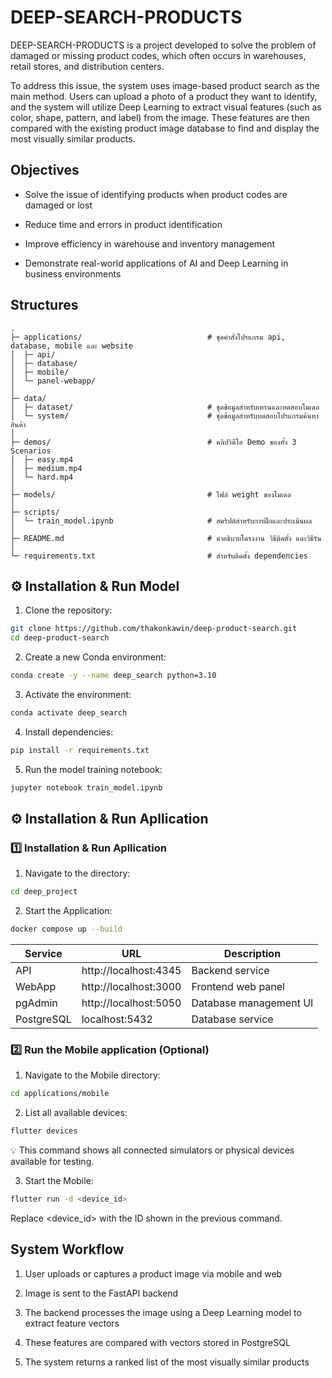 # DEEP-SEARCH-PRODUCTS

DEEP-SEARCH-PRODUCTS is a project developed to solve the problem of damaged or
missing product codes, which often occurs in warehouses, retail stores, and
distribution centers.

To address this issue, the system uses image-based product search as the main
method. Users can upload a photo of a product they want to identify, and the
system will utilize Deep Learning to extract visual features (such as color,
shape, pattern, and label) from the image. These features are then compared with
the existing product image database to find and display the most visually
similar products.

## Objectives

- Solve the issue of identifying products when product codes are damaged or lost

- Reduce time and errors in product identification

- Improve efficiency in warehouse and inventory management

- Demonstrate real-world applications of AI and Deep Learning in business
  environments

## Structures

```text
.
├─ applications/                            # ชุดคำสั่งโปรแกรม api, database, mobile และ website
│  ├─ api/                               
│  ├─ database/
│  ├─ mobile/                                         
│  └─ panel-webapp/
│  
├─ data/                                  
│  ├─ dataset/                              # ชุดข้อมูลสำหรับเทรนและทดสอบโมเดล
│  └─ system/                               # ชุดข้อมูลสำหรับทดสอบโปรแกรมค้นหาสินค้า
│  
├─ demos/                                   # คลิปวิดีโอ Demo ของทั้ง 3 Scenarios     
│  ├─ easy.mp4                                
│  ├─ medium.mp4                                           
│  └─ hard.mp4
│        
├─ models/                                  # ไฟล์ weight ของโมเดล   
│
├─ scripts/                                         
│  └─ train_model.ipynb                     # สคริปต์สำหรับการฝึกและประเมินผล  
│  
├─ README.md                                # คำอธิบายโครงงาน วิธีติดตั้ง และวิธีรัน
│  
└─ requirements.txt                         # สำหรับติดตั้ง dependencies
```

## ⚙️ Installation & Run Model

1. Clone the repository:

```bash
git clone https://github.com/thakonkawin/deep-product-search.git
cd deep-product-search
```

2. Create a new Conda environment:

```bash
conda create -y --name deep_search python=3.10
```

3. Activate the environment:

```bash
conda activate deep_search
```

4. Install dependencies:

```bash
pip install -r requirements.txt
```

5. Run the model training notebook:

```bash
jupyter notebook train_model.ipynb
```
## ⚙️ Installation & Run Apllication

### 1️⃣  Installation & Run Apllication

1. Navigate to the directory:

```bash
cd deep_project
```

2. Start the Application:

```bash
docker compose up --build
```

| Service | URL | Description |
|----------|------|-------------|
| API | http://localhost:4345| Backend service |
| WebApp | http://localhost:3000| Frontend web panel |
| pgAdmin | http://localhost:5050| Database management UI |
| PostgreSQL | localhost:5432 | Database service | 


### 2️⃣ Run the Mobile application (Optional)

1. Navigate to the Mobile directory:

```bash
cd applications/mobile
```

2. List all available devices:

```bash
flutter devices
```

💡 This command shows all connected simulators or physical devices available for
testing.

3. Start the Mobile:

```bash
flutter run -d <device_id>
```

Replace <device_id> with the ID shown in the previous command.

## System Workflow

1. User uploads or captures a product image via mobile and web

2. Image is sent to the FastAPI backend

3. The backend processes the image using a Deep Learning model to extract
   feature vectors

4. These features are compared with vectors stored in PostgreSQL

5. The system returns a ranked list of the most visually similar products
